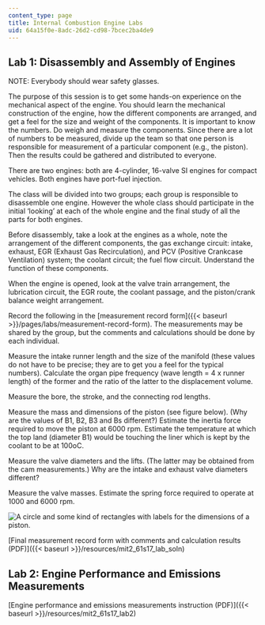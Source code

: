 ```yaml
---
content_type: page
title: Internal Combustion Engine Labs
uid: 64a15f0e-8adc-26d2-cd98-7bcec2ba4de9
---
```


Lab 1: Disassembly and Assembly of Engines
------------------------------------------

NOTE: Everybody should wear safety glasses.

The purpose of this session is to get some hands-on experience on the mechanical aspect of the engine. You should learn the mechanical construction of the engine, how the different components are arranged, and get a feel for the size and weight of the components. It is important to know the numbers. Do weigh and measure the components. Since there are a lot of numbers to be measured, divide up the team so that one person is responsible for measurement of a particular component (e.g., the piston). Then the results could be gathered and distributed to everyone.

There are two engines: both are 4-cylinder, 16-valve SI engines for compact vehicles. Both engines have port-fuel injection.

The class will be divided into two groups; each group is responsible to disassemble one engine. However the whole class should participate in the initial ‘looking’ at each of the whole engine and the final study of all the parts for both engines.

Before disassembly, take a look at the engines as a whole, note the arrangement of the different components, the gas exchange circuit: intake, exhaust, EGR (Exhaust Gas Recirculation), and PCV (Positive Crankcase Ventilation) system; the coolant circuit; the fuel flow circuit. Understand the function of these components.

When the engine is opened, look at the valve train arrangement, the lubrication circuit, the EGR route, the coolant passage, and the piston/crank balance weight arrangement.

Record the following in the [measurement record form]({{< baseurl >}}/pages/labs/measurement-record-form). The measurements may be shared by the group, but the comments and calculations should be done by each individual.

Measure the intake runner length and the size of the manifold (these values do not have to be precise; they are to get you a feel for the typical numbers). Calculate the organ pipe frequency (wave length = 4 x runner length) of the former and the ratio of the latter to the displacement volume.

Measure the bore, the stroke, and the connecting rod lengths.

Measure the mass and dimensions of the piston (see figure below). (Why are the values of B1, B2, B3 and Bs different?) Estimate the inertia force required to move the piston at 6000 rpm. Estimate the temperature at which the top land (diameter B1) would be touching the liner which is kept by the coolant to be at 100oC.

Measure the valve diameters and the lifts. (The latter may be obtained from the cam measurements.) Why are the intake and exhaust valve diameters different?

Measure the valve masses. Estimate the spring force required to operate at 1000 and 6000 rpm.

![A circle and some kind of rectangles with labels for the dimensions of a piston.](BASEURL_PLACEHOLDER/resources/piston-comp)

[Final measurement record form with comments and calculation results (PDF)]({{< baseurl >}}/resources/mit2_61s17_lab_soln)

Lab 2: Engine Performance and Emissions Measurements
----------------------------------------------------

[Engine performance and emissions measurements instruction (PDF)]({{< baseurl >}}/resources/mit2_61s17_lab2)